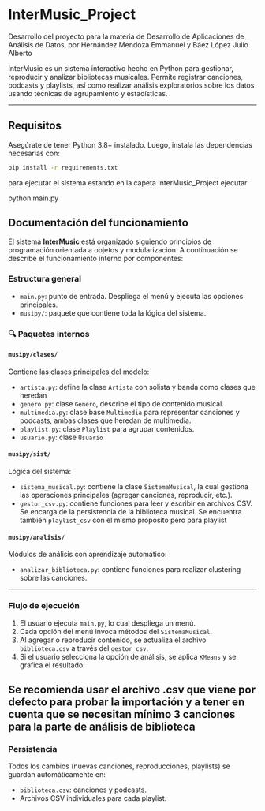 # InterMusic_Project
Desarrollo del proyecto para la materia de Desarrollo de Aplicaciones de Análisis de Datos, por Hernández Mendoza Emmanuel y Báez López Julio Alberto

InterMusic es un sistema interactivo hecho en Python para gestionar, reproducir y analizar bibliotecas musicales. Permite registrar canciones, podcasts y playlists, así como realizar análisis exploratorios sobre los datos usando técnicas de agrupamiento y estadísticas.

---

## Requisitos

Asegúrate de tener Python 3.8+ instalado. Luego, instala las dependencias necesarias con:

```bash
pip install -r requirements.txt

```

para ejecutar el sistema estando en la capeta InterMusic_Project ejecutar

python main.py

## Documentación del funcionamiento

El sistema **InterMusic** está organizado siguiendo principios de programación orientada a objetos y modularización. A continuación se describe el funcionamiento interno por componentes:

### Estructura general
- `main.py`: punto de entrada. Despliega el menú y ejecuta las opciones principales.
- `musipy/`: paquete que contiene toda la lógica del sistema.

### 🔍 Paquetes internos

#### `musipy/clases/`
Contiene las clases principales del modelo:
- `artista.py`: define la clase `Artista` con solista y banda como clases que heredan
- `genero.py`: clase `Genero`, describe el tipo de contenido musical.
- `multimedia.py`: clase base `Multimedia` para representar canciones y podcasts, ambas clases que heredan de multimedia.
- `playlist.py`: clase `Playlist` para agrupar contenidos.
- `usuario.py`: clase `Usuario`

#### `musipy/sist/`
Lógica del sistema:
- `sistema_musical.py`: contiene la clase `SistemaMusical`, la cual gestiona las operaciones principales (agregar canciones, reproducir, etc.).
- `gestor_csv.py`: contiene funciones para leer y escribir en archivos CSV. Se encarga de la persistencia de la biblioteca musical. Se encuentra también `playlist_csv` con el mismo proposito pero para playlist

#### `musipy/analisis/`
Módulos de análisis con aprendizaje automático:
- `analizar_biblioteca.py`: contiene funciones para realizar clustering sobre las canciones.

---

### Flujo de ejecución

1. El usuario ejecuta `main.py`, lo cual despliega un menú.
2. Cada opción del menú invoca métodos del `SistemaMusical`.
3. Al agregar o reproducir contenido, se actualiza el archivo `biblioteca.csv` a través del `gestor_csv`.
4. Si el usuario selecciona la opción de análisis, se aplica `KMeans` y se grafica el resultado.

Se recomienda usar el archivo .csv que viene por defecto para probar la importación y a tener en cuenta que se necesitan mínimo 3 canciones para la parte de análisis de biblioteca
---

### Persistencia

Todos los cambios (nuevas canciones, reproducciones, playlists) se guardan automáticamente en:
- `biblioteca.csv`: canciones y podcasts.
- Archivos CSV individuales para cada playlist.


